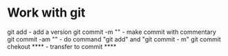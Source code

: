 # Work with git

git add - add a version
git commit -m "" - make commit with commentary
git commit -am "" - do  command "git add" and "git commit - m"
git commit chekout **** - transfer to commit ****